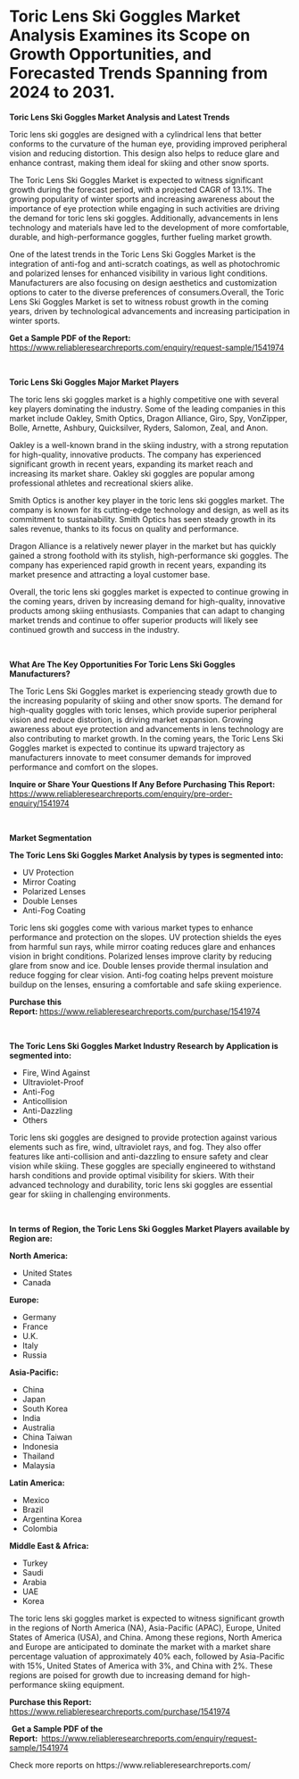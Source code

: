 <p><h1>Toric Lens Ski Goggles Market Analysis Examines its Scope on Growth Opportunities, and Forecasted Trends Spanning from 2024 to 2031.</h1></p><p><strong>Toric Lens Ski Goggles Market Analysis and Latest Trends</strong></p>
<p><p>Toric lens ski goggles are designed with a cylindrical lens that better conforms to the curvature of the human eye, providing improved peripheral vision and reducing distortion. This design also helps to reduce glare and enhance contrast, making them ideal for skiing and other snow sports.</p><p>The Toric Lens Ski Goggles Market is expected to witness significant growth during the forecast period, with a projected CAGR of 13.1%. The growing popularity of winter sports and increasing awareness about the importance of eye protection while engaging in such activities are driving the demand for toric lens ski goggles. Additionally, advancements in lens technology and materials have led to the development of more comfortable, durable, and high-performance goggles, further fueling market growth.</p><p>One of the latest trends in the Toric Lens Ski Goggles Market is the integration of anti-fog and anti-scratch coatings, as well as photochromic and polarized lenses for enhanced visibility in various light conditions. Manufacturers are also focusing on design aesthetics and customization options to cater to the diverse preferences of consumers.Overall, the Toric Lens Ski Goggles Market is set to witness robust growth in the coming years, driven by technological advancements and increasing participation in winter sports.</p></p>
<p><strong>Get a Sample PDF of the Report:&nbsp;</strong> <a href="https://www.reliableresearchreports.com/enquiry/request-sample/1541974">https://www.reliableresearchreports.com/enquiry/request-sample/1541974</a></p>
<p>&nbsp;</p>
<p><strong>Toric Lens Ski Goggles Major Market Players</strong></p>
<p><p>The toric lens ski goggles market is a highly competitive one with several key players dominating the industry. Some of the leading companies in this market include Oakley, Smith Optics, Dragon Alliance, Giro, Spy, VonZipper, Bolle, Arnette, Ashbury, Quicksilver, Ryders, Salomon, Zeal, and Anon.</p><p>Oakley is a well-known brand in the skiing industry, with a strong reputation for high-quality, innovative products. The company has experienced significant growth in recent years, expanding its market reach and increasing its market share. Oakley ski goggles are popular among professional athletes and recreational skiers alike.</p><p>Smith Optics is another key player in the toric lens ski goggles market. The company is known for its cutting-edge technology and design, as well as its commitment to sustainability. Smith Optics has seen steady growth in its sales revenue, thanks to its focus on quality and performance.</p><p>Dragon Alliance is a relatively newer player in the market but has quickly gained a strong foothold with its stylish, high-performance ski goggles. The company has experienced rapid growth in recent years, expanding its market presence and attracting a loyal customer base.</p><p>Overall, the toric lens ski goggles market is expected to continue growing in the coming years, driven by increasing demand for high-quality, innovative products among skiing enthusiasts. Companies that can adapt to changing market trends and continue to offer superior products will likely see continued growth and success in the industry.</p></p>
<p>&nbsp;</p>
<p><strong>What Are The Key Opportunities For Toric Lens Ski Goggles Manufacturers?</strong></p>
<p><p>The Toric Lens Ski Goggles market is experiencing steady growth due to the increasing popularity of skiing and other snow sports. The demand for high-quality goggles with toric lenses, which provide superior peripheral vision and reduce distortion, is driving market expansion. Growing awareness about eye protection and advancements in lens technology are also contributing to market growth. In the coming years, the Toric Lens Ski Goggles market is expected to continue its upward trajectory as manufacturers innovate to meet consumer demands for improved performance and comfort on the slopes.</p></p>
<p><strong>Inquire or Share Your Questions If Any Before Purchasing This Report:</strong> <a href="https://www.reliableresearchreports.com/enquiry/pre-order-enquiry/1541974">https://www.reliableresearchreports.com/enquiry/pre-order-enquiry/1541974</a></p>
<p>&nbsp;</p>
<p><strong>Market Segmentation</strong></p>
<p><strong>The Toric Lens Ski Goggles Market Analysis by types is segmented into:</strong></p>
<p><ul><li>UV Protection</li><li>Mirror Coating</li><li>Polarized Lenses</li><li>Double Lenses</li><li>Anti-Fog Coating</li></ul></p>
<p><p>Toric lens ski goggles come with various market types to enhance performance and protection on the slopes. UV protection shields the eyes from harmful sun rays, while mirror coating reduces glare and enhances vision in bright conditions. Polarized lenses improve clarity by reducing glare from snow and ice. Double lenses provide thermal insulation and reduce fogging for clear vision. Anti-fog coating helps prevent moisture buildup on the lenses, ensuring a comfortable and safe skiing experience.</p></p>
<p><strong>Purchase this Report:&nbsp;</strong><a href="https://www.reliableresearchreports.com/purchase/1541974">https://www.reliableresearchreports.com/purchase/1541974</a></p>
<p>&nbsp;</p>
<p><strong>The Toric Lens Ski Goggles Market Industry Research by Application is segmented into:</strong></p>
<p><ul><li>Fire, Wind Against</li><li>Ultraviolet-Proof</li><li>Anti-Fog</li><li>Anticollision</li><li>Anti-Dazzling</li><li>Others</li></ul></p>
<p><p>Toric lens ski goggles are designed to provide protection against various elements such as fire, wind, ultraviolet rays, and fog. They also offer features like anti-collision and anti-dazzling to ensure safety and clear vision while skiing. These goggles are specially engineered to withstand harsh conditions and provide optimal visibility for skiers. With their advanced technology and durability, toric lens ski goggles are essential gear for skiing in challenging environments.</p></p>
<p>&nbsp;</p>
<p><strong>In terms of Region, the Toric Lens Ski Goggles Market Players available by Region are:</strong></p>
<p>
    <p> <strong> North America: </strong>
        <ul>
            <li>United States</li>
            <li>Canada</li>
        </ul>
        </p> 
    <p> <strong> Europe: </strong>
        <ul>
            <li>Germany</li>
            <li>France</li>
            <li>U.K.</li>
            <li>Italy</li>
            <li>Russia</li>
        </ul>
        </p> 
    <p> <strong> Asia-Pacific: </strong>
        <ul>
            <li>China</li>
            <li>Japan</li>
            <li>South Korea</li>
            <li>India</li>
            <li>Australia</li>
            <li>China Taiwan</li>
            <li>Indonesia</li>
            <li>Thailand</li>
            <li>Malaysia</li>
        </ul>
        </p> 
    <p> <strong> Latin America: </strong>
        <ul>
            <li>Mexico</li>
            <li>Brazil</li>
            <li>Argentina Korea</li>
            <li>Colombia</li>
        </ul>
        </p> 
    <p> <strong> Middle East & Africa: </strong>
        <ul>
            <li>Turkey</li>
            <li>Saudi</li>
            <li>Arabia</li>
            <li>UAE</li>
            <li>Korea</li>
        </ul>
    </p>
    </p>
<p><p>The toric lens ski goggles market is expected to witness significant growth in the regions of North America (NA), Asia-Pacific (APAC), Europe, United States of America (USA), and China. Among these regions, North America and Europe are anticipated to dominate the market with a market share percentage valuation of approximately 40% each, followed by Asia-Pacific with 15%, United States of America with 3%, and China with 2%. These regions are poised for growth due to increasing demand for high-performance skiing equipment.</p></p>
<p><strong>Purchase this Report: </strong><a href="https://www.reliableresearchreports.com/purchase/1541974">https://www.reliableresearchreports.com/purchase/1541974</a></p>
<p>&nbsp;<strong>Get a Sample PDF of the Report:&nbsp;&nbsp;</strong><a href="https://www.reliableresearchreports.com/enquiry/request-sample/1541974">https://www.reliableresearchreports.com/enquiry/request-sample/1541974</a></p>
<p><strong></strong></p>
<p>Check more reports on https://www.reliableresearchreports.com/</p>